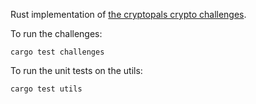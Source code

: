 Rust implementation of [the cryptopals crypto challenges](https://cryptopals.com/).

To run the challenges:
```
cargo test challenges
```

To run the unit tests on the utils:
```
cargo test utils
```
